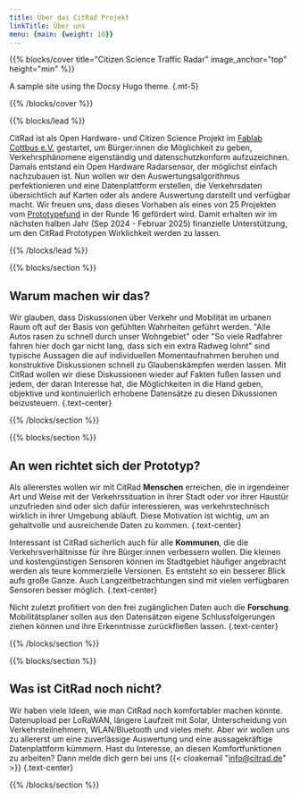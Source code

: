 ```yaml
---
title: Über das CitRad Projekt
linkTitle: Über uns
menu: {main: {weight: 10}}
---
```


{{% blocks/cover title="Citizen Science Traffic Radar" image_anchor="top" height="min" %}}

A sample site using the Docsy Hugo theme.
{.mt-5}

{{% /blocks/cover %}}

{{% blocks/lead %}}

CitRad ist als Open Hardware- und Citizen Science Projekt im [Fablab Cottbus e.V.](https://fablab-cottbus.de) gestartet, um Bürger:innen
die Möglichkeit zu geben, Verkehrsphänomene eigenständig und datenschutzkonform aufzuzeichnen. Damals entstand ein Open Hardware Radarsensor, der möglichst einfach nachzubauen ist. Nun wollen wir den Auswertungsalgorithmus perfektionieren und eine Datenplattform erstellen, die Verkehrsdaten übersichtlich auf Karten oder als andere Auswertung darstellt und verfügbar macht. Wir freuen uns, dass dieses Vorhaben als eines von 25 Projekten vom [Prototypefund](https://prototypefund.de/) in der Runde 16 gefördert wird. Damit erhalten wir im nächsten halben Jahr (Sep 2024 - Februar 2025) finanzielle Unterstützung, um den CitRad Prototypen Wirklichkeit werden zu lassen.

{{% /blocks/lead %}}

{{% blocks/section %}}

## Warum machen wir das?
Wir glauben, dass Diskussionen über Verkehr und Mobilität im urbanen Raum oft auf der Basis von gefühlten Wahrheiten geführt werden. "Alle Autos rasen zu schnell durch unser Wohngebiet" oder "So viele Radfahrer fahren hier doch gar nicht lang, dass sich ein extra Radweg lohnt" sind typische Aussagen die auf individuellen Momentaufnahmen beruhen und konstruktive Diskussionen schnell zu Glaubenskämpfen werden lassen. Mit CitRad wollen wir diese Diskussionen wieder auf Fakten fußen lassen und jedem, der daran Interesse hat, die Möglichkeiten in die Hand geben, objektive und kontinuierlich erhobene Datensätze zu diesen Dikussionen beizusteuern.
{.text-center}

{{% /blocks/section %}}

{{% blocks/section %}}

## An wen richtet sich der Prototyp?
Als allererstes wollen wir mit CitRad **Menschen** erreichen, die in irgendeiner Art und Weise mit der Verkehrssituation in ihrer Stadt oder vor ihrer Haustür unzufrieden sind oder sich dafür interessieren, was verkehrstechnisch wirklich in ihrer Umgebung abläuft. Diese Motivation ist wichtig, um an gehaltvolle und ausreichende Daten zu kommen. 
{.text-center}

Interessant ist CitRad sicherlich auch für alle **Kommunen**, die die Verkehrsverhältnisse für ihre Bürger:innen verbessern wollen. Die kleinen und kostengünstigen Sensoren können im Stadtgebiet häufiger angebracht werden als teure kommerzielle Versionen. Es entsteht so ein besserer Blick aufs große Ganze. Auch Langzeitbetrachtungen sind mit vielen verfügbaren Sensoren besser möglich. 
{.text-center}

Nicht zuletzt profitiert von den frei zugänglichen Daten auch die **Forschung**. Mobilitätsplaner sollen aus den Datensätzen eigene Schlussfolgerungen ziehen können und ihre Erkenntnisse zurückfließen lassen.
{.text-center}

{{% /blocks/section %}}

{{% blocks/section %}}
## Was ist CitRad noch nicht?
Wir haben viele Ideen, wie man CitRad noch komfortabler machen könnte. Datenupload per LoRaWAN, längere Laufzeit mit Solar, Unterscheidung von Verkehrsteilnehmern, WLAN/Bluetooth und vieles mehr. Aber wir wollen uns zu allererst um eine zuverlässige Auswertung und eine aussagekräftige Datenplattform kümmern. Hast du Interesse, an diesen Komfortfunktionen zu arbeiten? Dann melde dich gern bei uns {{< cloakemail "info@citrad.de" >}}
{.text-center}

{{% /blocks/section %}}
